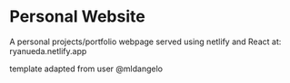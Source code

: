# Personal Website

A personal projects/portfolio webpage served using netlify and React at:
ryanueda.netlify.app

template adapted from user @mldangelo

